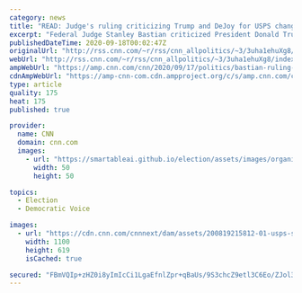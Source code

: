 ```yaml
---
category: news
title: "READ: Judge's ruling criticizing Trump and DeJoy for USPS changes"
excerpt: "Federal Judge Stanley Bastian criticized President Donald Trump and Postmaster General Louis DeJoy and issued a nationwide order blocking some recent changes that slowed down mail services.\n    \n"
publishedDateTime: 2020-09-18T00:02:47Z
originalUrl: "http://rss.cnn.com/~r/rss/cnn_allpolitics/~3/3uha1ehuXg8/index.html"
webUrl: "http://rss.cnn.com/~r/rss/cnn_allpolitics/~3/3uha1ehuXg8/index.html"
ampWebUrl: "https://amp.cnn.com/cnn/2020/09/17/politics/bastian-ruling-trump-dejoy-usps/index.html"
cdnAmpWebUrl: "https://amp-cnn-com.cdn.ampproject.org/c/s/amp.cnn.com/cnn/2020/09/17/politics/bastian-ruling-trump-dejoy-usps/index.html"
type: article
quality: 175
heat: 175
published: true

provider:
  name: CNN
  domain: cnn.com
  images:
    - url: "https://smartableai.github.io/election/assets/images/organizations/cnn.com-50x50.jpg"
      width: 50
      height: 50

topics:
  - Election
  - Democratic Voice

images:
  - url: "https://cdn.cnn.com/cnnnext/dam/assets/200819215812-01-usps-sorting-machine-file-super-tease.jpg"
    width: 1100
    height: 619
    isCached: true

secured: "FBmVQIp+zHZ0i8yImIcCi1LgaEfnlZpr+qBaUs/9S3chcZ9etl3C6Eo/ZJol3NBIf5VV1jg4+rSzwdgVivP0vL0ZRwd5qOmVhVUP/ycszf6/MVNKo4qB6pcNvexFwXfV5lDXGC4IBmJuN+s+7FyOBm7WUNV9TVmjDSbii/MJwNn/aLoEH9cJAFc7wBn3onZ1e9Wr6uGFG8ua0QqZHGFhz1SKU0TFYutAu3/ZpJrvRiNHi0zs6qpw6cUYP5LwVFhIfLwgiSqanhCA5dWBJOvJCRgUBdreFAl/oGi7ae5a05eshhyEaRXve/8dTrlz8iqr3SwGStMjct5IvrOcckNRabm0CFOFUwf9ayDRyTBmiNw=;atNc+n8YwJpYZjoTTJnWzg=="
---
```


